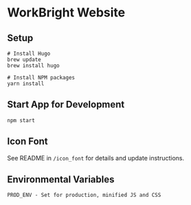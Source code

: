 # WorkBright Website

## Setup

    # Install Hugo
    brew update
    brew install hugo

    # Install NPM packages
    yarn install

## Start App for Development

    npm start

## Icon Font

See README in `/icon_font` for details and update instructions.

## Environmental Variables

```
PROD_ENV - Set for production, minified JS and CSS
```